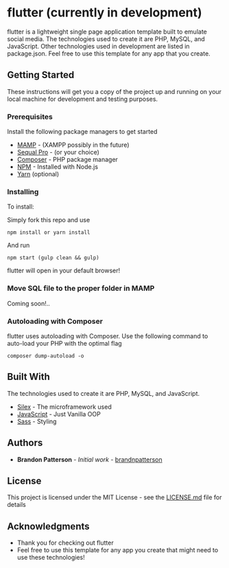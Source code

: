 
# flutter (currently in development)

flutter is a lightweight single page application template built to emulate social media. The technologies used to create it are PHP, MySQL, and JavaScript. Other technologies used in development are listed in package.json. Feel free to use this template for any app that you create.

## Getting Started

These instructions will get you a copy of the project up and running on your local machine for development and testing purposes.

### Prerequisites

Install the following package managers to get started

* [MAMP](https://www.mamp.info/en/) - (XAMPP possibly in the future)
* [Sequal Pro](https://www.sequelpro.com/) - (or your choice)
* [Composer](https://getcomposer.org/) - PHP package manager
* [NPM](https://nodejs.org/en/) - Installed with Node.js
* [Yarn](https://getcomposer.org/) (optional)

### Installing

To install:

Simply fork this repo and use

```
npm install or yarn install
```

And run

```
npm start (gulp clean && gulp)
```

flutter will open in your default browser!

### Move SQL file to the proper folder in MAMP

Coming soon!..

### Autoloading with Composer

flutter uses autoloading with Composer. Use the following command to auto-load your PHP with the optimal flag

```
composer dump-autoload -o
```

## Built With
The technologies used to create it are PHP, MySQL, and JavaScript.
* [Silex](https://silex.sensiolabs.org/) - The microframework used
* [JavaScript](https://www.javascript.com/) - Just Vanilla OOP
* [Sass](http://sass-lang.com/) - Styling

## Authors

* **Brandon Patterson** - *Initial work* - [brandnpatterson](https://github.com/brandnpatterson)

## License

This project is licensed under the MIT License - see the [LICENSE.md](LICENSE.md) file for details

## Acknowledgments

* Thank you for checking out flutter
* Feel free to use this template for any app you create that might need to use these technologies!
